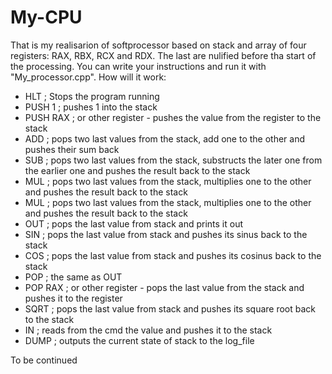 # My-CPU
That is my realisarion of softprocessor based on stack and array of four registers: RAX, RBX, RCX and RDX. The last are nulified before tha start of the processing.
You can write your instructions and run it with "My_processor.cpp".
How will it work:
- HLT      ; Stops the program running
- PUSH 1   ; pushes 1 into the stack
- PUSH RAX ; or other register - pushes the value from the register to the stack
- ADD      ; pops two last values from the stack, add one to the other and pushes their sum back
- SUB      ; pops two last values from the stack, substructs the later one from the earlier one and pushes the result back to the stack
- MUL      ; pops two last values from the stack, multiplies one to the other and pushes the result back to the stack
- MUL      ; pops two last values from the stack, multiplies one to the other and pushes the result back to the stack
- OUT      ; pops the last value from stack and prints it out
- SIN      ; pops the last value from stack and pushes its sinus back to the stack
- COS      ; pops the last value from stack and pushes its cosinus back to the stack
- POP      ; the same as OUT
- POP RAX  ; or other register - pops the last value from the stack and pushes it to the register
- SQRT     ; pops the last value from stack and pushes its square root back to the stack
- IN       ; reads from the cmd the value and pushes it to the stack
- DUMP     ; outputs the current state of stack to the log_file

To be continued
